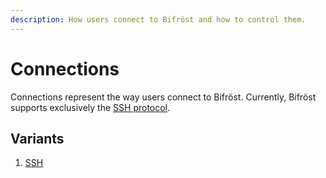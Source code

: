 ```yaml
---
description: How users connect to Bifröst and how to control them.
---
```


# Connections

Connections represent the way users connect to Bifröst. Currently, Bifröst supports exclusively the [SSH protocol](ssh.md).

## Variants

1. [SSH](ssh.md)
